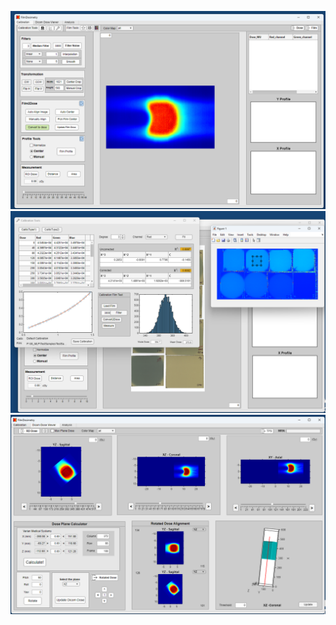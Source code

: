 ![Example Image](https://github.com/sghmire/FilmDosimetry/blob/main/Window1.png)
![Advance Curve Fitting Tool](https://github.com/sghmire/FilmDosimetry/blob/main/CalWindows.png)
![Advance Dose Viewer](https://github.com/sghmire/FilmDosimetry/blob/main/Windows2.png)
